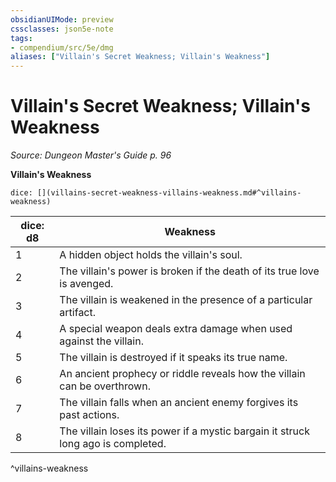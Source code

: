 ```yaml
---
obsidianUIMode: preview
cssclasses: json5e-note
tags:
- compendium/src/5e/dmg
aliases: ["Villain's Secret Weakness; Villain's Weakness"]
---
```

# Villain's Secret Weakness; Villain's Weakness
*Source: Dungeon Master's Guide p. 96* 

**Villain's Weakness**

`dice: [](villains-secret-weakness-villains-weakness.md#^villains-weakness)`

| dice: d8 | Weakness |
|----------|----------|
| 1 | A hidden object holds the villain's soul. |
| 2 | The villain's power is broken if the death of its true love is avenged. |
| 3 | The villain is weakened in the presence of a particular artifact. |
| 4 | A special weapon deals extra damage when used against the villain. |
| 5 | The villain is destroyed if it speaks its true name. |
| 6 | An ancient prophecy or riddle reveals how the villain can be overthrown. |
| 7 | The villain falls when an ancient enemy forgives its past actions. |
| 8 | The villain loses its power if a mystic bargain it struck long ago is completed. |
^villains-weakness